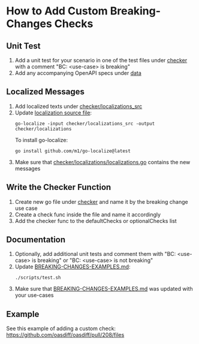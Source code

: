 # How to Add Custom Breaking-Changes Checks

## Unit Test
1. Add a unit test for your scenario in one of the test files under [checker](../checker) with a comment "BC: \<use-case\> is breaking"
2. Add any accompanying OpenAPI specs under [data](../data)

## Localized Messages
1. Add localized texts under [checker/localizations_src](../checker/localizations_src)
2. Update [localization source file](../checker/localizations/localizations.go):
    ```
    go-localize -input checker/localizations_src -output checker/localizations
    ```   
    To install go-localize:
    ```
    go install github.com/m1/go-localize@latest
    ```
3. Make sure that [checker/localizations/localizations.go](../checker/localizations/localizations.go) contains the new messages

## Write the Checker Function
1. Create new go file under [checker](../checker) and name it by the breaking change use case
2. Create a check func inside the file and name it accordingly
3. Add the checker func to the defaultChecks or optionalChecks list

## Documentation
1. Optionally, add additional unit tests and comment them with "BC: \<use-case\> is breaking" or "BC: \<use-case\> is not breaking"
2. Update [BREAKING-CHANGES-EXAMPLES.md](BREAKING-CHANGES-EXAMPLES.md):
    ```
    ./scripts/test.sh
    ```
3. Make sure that [BREAKING-CHANGES-EXAMPLES.md](BREAKING-CHANGES-EXAMPLES.md) was updated with your use-cases

## Example
See this example of adding a custom check: https://github.com/oasdiff/oasdiff/pull/208/files
